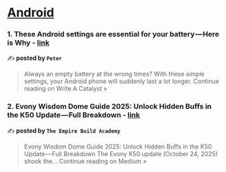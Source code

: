 
<h1><a href=https://medium.com/tag/android/recommended target="_blank" rel="noopener noreferrer">Android</a></h1>
<h3>1. These Android settings are essential for your battery — Here is Why - <a href="https://medium.com/write-a-catalyst/these-android-settings-are-essential-for-your-battery-here-is-why-dc9321c8c49d?source=rss------android-5" target="_blank" rel="noopener noreferrer">link</a></h3>

✍️ **posted by `Peter`**

<blockquote>Always an empty battery at the wrong times? With these simple settings, your Android phone will suddenly last a lot longer.
Continue reading on Write A Catalyst »</blockquote>

<h3>2. Evony Wisdom Dome Guide 2025: Unlock Hidden Buffs in the K50 Update — Full Breakdown - <a href="https://medium.com/@favian_the_wise_man/evony-wisdom-dome-guide-2025-unlock-hidden-buffs-in-the-k50-update-full-breakdown-3ee1f7400be4?source=rss------android-5" target="_blank" rel="noopener noreferrer">link</a></h3>

✍️ **posted by `The Empire Build Academy`**

<blockquote>Evony Wisdom Dome Guide 2025: Unlock Hidden Buffs in the K50 Update — Full Breakdown The Evony K50 update (October 24, 2025) shook the…
Continue reading on Medium »</blockquote>


